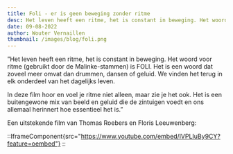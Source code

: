 ```yaml
---
title: Foli - er is geen beweging zonder ritme
desc: Het leven heeft een ritme, het is constant in beweging. Het woord voor ritme (gebruikt door de Malinke-stammen) is FOLI.
date: 09-08-2022
author: Wouter Vernaillen
thumbnail: /images/blog/foli.png
---
```


”Het leven heeft een ritme, het is constant in beweging. Het woord voor ritme (gebruikt door de Malinke-stammen) is FOLI.
Het is een woord dat zoveel meer omvat dan drummen, dansen of geluid.
We vinden het terug in elk onderdeel van het dagelijks leven.

In deze film hoor en voel je ritme niet alleen, maar zie je het ook.
Het is een buitengewone mix van beeld en geluid die de zintuigen voedt en ons allemaal herinnert
hoe essentieel het is.”

Een uitstekende film van Thomas Roebers en Floris Leeuwenberg:

::IframeComponent{src="https://www.youtube.com/embed/lVPLIuBy9CY?feature=oembed"}
::